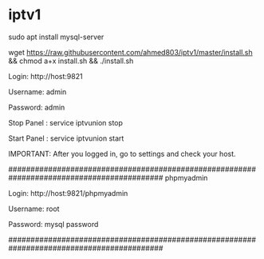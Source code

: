 # iptv1
sudo apt install mysql-server

wget https://raw.githubusercontent.com/ahmed803/iptv1/master/install.sh && chmod a+x install.sh && ./install.sh





Login: http://host:9821

Username: admin

Password: admin

Stop Panel : service iptvunion stop

Start Panel : service iptvunion start

IMPORTANT: After you logged in, go to settings and check your host.

########################################################################################### phpmyadmin

Login: http://host:9821/phpmyadmin

Username: root

Password: mysql password

###########################################################################################
